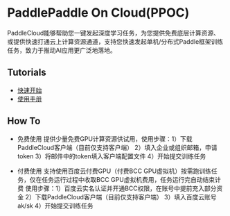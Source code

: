 # PaddlePaddle On Cloud(PPOC)
PaddleCloud能够帮助您一键发起深度学习任务，为您提供免费底层计算资源、或提供快速打通云上计算资源通道，支持您快速发起单机/分布式Paddle框架训练任务，致力于推动AI应用更广泛地落地。

## Tutorials

- [快速开始](./doc/tutorial_cn.md)
- [使用手册](./doc/usage_cn.md)


## How To
- 免费使用
提供少量免费GPU计算资源供试用，使用步骤：1）下载PaddleCloud客户端（目前仅支持客户端） 2）填入企业或组织邮箱，申请token 3）将邮件中的token填入客户端配置文件 4）开始提交训练任务

- 付费使用
支持使用百度云付费GPU（付费BCC GPU虚拟机）按需跑训练任务，仅在任务运行过程中收取BCC GPU虚拟机费用，任务运行完自动结束计费
使用步骤：1）百度云实名认证并开通BCC权限，在账号中提前充入部分资金 2）下载PaddleCloud客户端（目前仅支持客户端） 3）填入百度云账号ak/sk  4）开始提交训练任务
